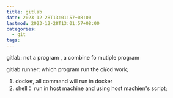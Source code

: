```yaml
---
title: gitlab
date: 2023-12-28T13:01:57+08:00
lastmod: 2023-12-28T13:01:57+08:00
categories:
  - git
tags:
---
```



gitlab:
not a program , a combine fo mutiple program



gitlab runner:
which program run the   ci/cd work;

1. docker, all command  will run in docker 
2. shell： run in host machine and using host machien's script;
